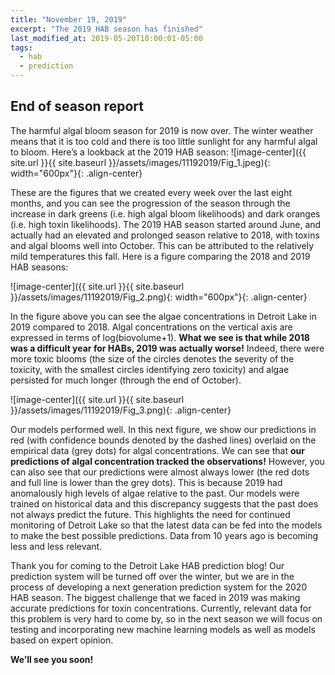 ```yaml
---
title: "November 19, 2019"
excerpt: "The 2019 HAB season has finished"
last_modified_at: 2019-05-20T10:00:01-05:00
tags: 
  - hab
  - prediction
---
```

## End of season report
The harmful algal bloom season for 2019 is now over. The winter weather means that it is too cold and there is too little sunlight for any harmful algal to bloom. Here’s a lookback at the 2019 HAB season:
![image-center]({{ site.url }}{{ site.baseurl }}/assets/images/11192019/Fig_1.jpeg){:  width="600px"}{: .align-center}
<br clear="all" />

These are the figures that we created every week over the last eight months, and you can see the progression of the season through the increase in dark greens (i.e. high algal bloom likelihoods) and dark oranges (i.e. high toxin likelihoods). The 2019 HAB season started around June, and actually had an elevated and prolonged season relative to 2018, with toxins and algal blooms well into October. This can be attributed to the relatively mild temperatures this fall. Here is a figure comparing the 2018 and 2019 HAB seasons:

![image-center]({{ site.url }}{{ site.baseurl }}/assets/images/11192019/Fig_2.png){:             width="600px"}{: .align-center}
<br clear="all" />

In the figure above you can see the algae concentrations in Detroit Lake in 2019 compared to 2018. Algal concentrations on the vertical axis are expressed in terms of log(biovolume+1). **What we see is that while 2018 was a difficult year for HABs, 2019 was actually worse!** Indeed, there were more toxic blooms (the size of the circles denotes the severity of the toxicity, with the smallest circles identifying zero toxicity) and algae persisted for much longer (through the end of October).

![image-center]({{ site.url }}{{ site.baseurl }}/assets/images/11192019/Fig_3.png){: .align-center}
<br clear="all" />

Our models performed well. In this next figure, we show our predictions in red (with confidence bounds denoted by the dashed lines) overlaid on the empirical data (grey dots) for algal concentrations. We can see that **our predictions of algal concentration tracked the observations!** However, you can also see that our predictions were almost always lower (the red dots and full line is lower than the grey dots). This is because 2019 had anomalously high levels of algae relative to the past. Our models were trained on historical data and this discrepancy suggests that the past does not always predict the future. This highlights the need for continued monitoring of Detroit Lake so that the latest data can be fed into the models to make the best possible predictions. Data from 10 years ago is becoming less and less relevant.

Thank you for coming to the Detroit Lake HAB prediction blog! Our prediction system will be turned off over the winter, but we are in the process of developing a next generation prediction system for the 2020 HAB season. The biggest challenge that we faced in 2019 was making accurate predictions for toxin concentrations. Currently, relevant data for this problem is very hard to come by, so in the next season we will focus on testing and incorporating new machine learning models as well as models based on expert opinion.

**We’ll see you soon!**

